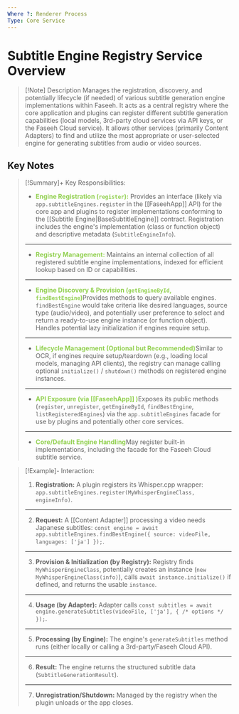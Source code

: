 ```yaml
---
Where ?: Renderer Process
Type: Core Service
---
```


# Subtitle Engine Registry Service Overview

> [!Note] Description
> Manages the registration, discovery, and potentially lifecycle (if needed) of various subtitle generation engine implementations within Faseeh. It acts as a central registry where the core application and plugins can register different subtitle generation capabilities (local models, 3rd-party cloud services via API keys, or the Faseeh Cloud service). It allows other services (primarily Content Adapters) to find and utilize the most appropriate or user-selected engine for generating subtitles from audio or video sources.

## Key Notes

> [!Summary]+ Key Responsibilities:
>
> - <span style="font-weight:bold; color:rgb(146, 208, 80)">Engine Registration (`register`):</span> Provides an interface (likely via `app.subtitleEngines.register` in the [[FaseehApp]] API) for the core app and plugins to register implementations conforming to the [[Subtitle Engine|BaseSubtitleEngine]] contract. Registration includes the engine's implementation (class or function object) and descriptive metadata (`SubtitleEngineInfo`).
>
> ---
>
> - <span style="font-weight:bold; color:rgb(146, 208, 80)">Registry Management:</span> Maintains an internal collection of all registered subtitle engine implementations, indexed for efficient lookup based on ID or capabilities.
>
> ---
>
> - <span style="font-weight:bold; color:rgb(146, 208, 80)">Engine Discovery & Provision (`getEngineById`, `findBestEngine`)</span>Provides methods to query available engines. `findBestEngine` would take criteria like desired languages, source type (audio/video), and potentially user preference to select and return a ready-to-use engine instance (or function object). Handles potential lazy initialization if engines require setup.
>
> ---
>
> - <span style="font-weight:bold; color:rgb(146, 208, 80)">Lifecycle Management (Optional but Recommended)</span>Similar to OCR, if engines require setup/teardown (e.g., loading local models, managing API clients), the registry can manage calling optional `initialize()` / `shutdown()` methods on registered engine instances.
>
> ---
>
> - <span style="font-weight:bold; color:rgb(146, 208, 80)">API Exposure (via [[FaseehApp]] )</span>Exposes its public methods (`register`, `unregister`, `getEngineById`, `findBestEngine`, `listRegisteredEngines`) via the `app.subtitleEngines` facade for use by plugins and potentially other core services.
>
> ---
>
> - <span style="font-weight:bold; color:rgb(146, 208, 80)">Core/Default Engine Handling</span>May register built-in implementations, including the facade for the Faseeh Cloud subtitle service.

> [!Example]- Interaction:
>
> 1.  **Registration:** A plugin registers its Whisper.cpp wrapper: `app.subtitleEngines.register(MyWhisperEngineClass, engineInfo)`.
>
> ---
>
> 2.  **Request:** A [[Content Adapter]] processing a video needs Japanese subtitles: `const engine = await app.subtitleEngines.findBestEngine({ source: videoFile, languages: ['ja'] });`.
>
> ---
>
> 3.  **Provision & Initialization (by Registry):** Registry finds `MyWhisperEngineClass`, potentially creates an instance (`new MyWhisperEngineClass(info)`), calls `await instance.initialize()` if defined, and returns the usable `instance`.
>
> ---
>
> 4.  **Usage (by Adapter):** Adapter calls `const subtitles = await engine.generateSubtitles(videoFile, ['ja'], { /* options */ });`.
>
> ---
>
> 5.  **Processing (by Engine):** The engine's `generateSubtitles` method runs (either locally or calling a 3rd-party/Faseeh Cloud API).
>
> ---
>
> 6.  **Result:** The engine returns the structured subtitle data (`SubtitleGenerationResult`).
>
> ---
>
> 7.  **Unregistration/Shutdown:** Managed by the registry when the plugin unloads or the app closes.